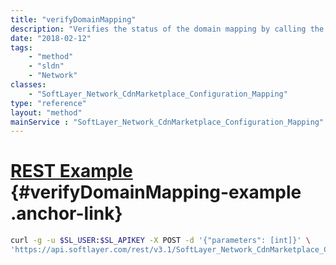 ```yaml
---
title: "verifyDomainMapping"
description: "Verifies the status of the domain mapping by calling the rest api; will update the status, cname, and vendorCName if necessary and will return the updated values. "
date: "2018-02-12"
tags:
    - "method"
    - "sldn"
    - "Network"
classes:
    - "SoftLayer_Network_CdnMarketplace_Configuration_Mapping"
type: "reference"
layout: "method"
mainService : "SoftLayer_Network_CdnMarketplace_Configuration_Mapping"
---
```


# [REST Example](#verifyDomainMapping-example) <a href="/article/rest/"><i class="fas fa-question"></i></a> {#verifyDomainMapping-example .anchor-link} 
```bash
curl -g -u $SL_USER:$SL_APIKEY -X POST -d '{"parameters": [int]}' \
'https://api.softlayer.com/rest/v3.1/SoftLayer_Network_CdnMarketplace_Configuration_Mapping/verifyDomainMapping'
```
